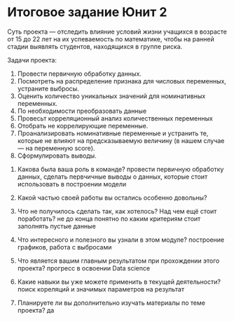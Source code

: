 # Итоговое задание Юнит 2

Суть проекта — отследить влияние условий жизни учащихся в возрасте от 15 до 22 лет на их успеваемость по математике,
чтобы на ранней стадии выявлять студентов, находящихся в группе риска.

Задачи проекта:
1) Провести первичную обработку данных.
2) Посмотреть на распределение признака для числовых переменных, устраните выбросы.
3) Оценить количество уникальных значений для номинативных переменных.
4) По необходимости преобразовать данные
5) Провесьт корреляционный анализ количественных переменных
6) Отобрать не коррелирующие переменные.
7) Проанализировать номинативные переменные и устранить те, которые не влияют на предсказываемую величину
(в нашем случае — на переменную score).
8) Сформулировать выводы.

1. Какова была ваша роль в команде?
провести первичную обработку данных, сделать первчичные выводы о данных, которые стоит использовать в построении модели

2. Какой частью своей работы вы остались особенно довольны?

3. Что не получилось сделать так, как хотелось? Над чем ещё стоит поработать?
не до конца понятно по каким критериям стоит заполнять пустые данные

4. Что интересного и полезного вы узнали в этом модуле?
построение графиков, работа с выбросами

5. Что является вашим главным результатом при прохождении этого проекта?
прогресс в освоении Data science

6. Какие навыки вы уже можете применить в текущей деятельности?
поиск кореляций и значимых параметров на результат

7. Планируете ли вы дополнительно изучать материалы по теме проекта?
да

